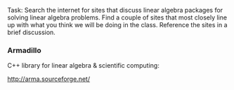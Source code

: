 
Task: Search the internet for sites that discuss linear algebra packages for solving linear algebra problems. Find a couple of sites that most closely line up with what you think we will be doing in the class. Reference the sites in a brief discussion. 




### Armadillo
C++ library for linear algebra & scientific computing:

<http://arma.sourceforge.net/>
